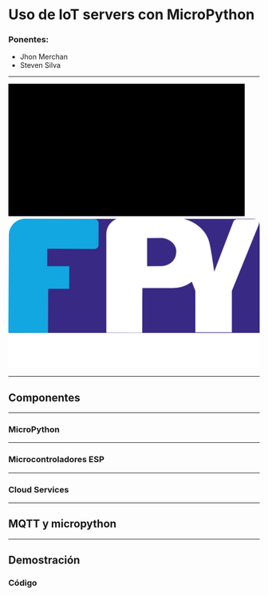 <!-- $theme: default -->

# Uso de IoT servers con MicroPython
### Ponentes:
* Jhon Merchan 
* Steven Silva

---
![bg 90%](recursos/dark.jpeg) 
![bg 90%](recursos/fpy.png)

---
## Componentes
---
### MicroPython
---
### Microcontroladores ESP
---
### Cloud Services
---
## MQTT y micropython
---
## Demostración
### Código
